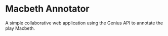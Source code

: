 # Macbeth Annotator
A simple collaborative web application using the Genius API to annotate the play Macbeth.